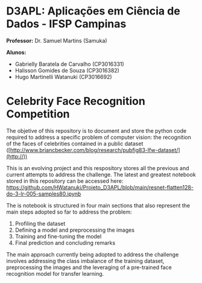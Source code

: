 # **D3APL: Aplicações em Ciência de Dados - IFSP Campinas**

**Professor:** Dr. Samuel Martins (Samuka)

**Alunos:**

* Gabrielly Baratela de Carvalho (CP3016331)
* Halisson Gomides de Souza (CP3016382)
* Hugo Martinelli Watanuki (CP3016692)


# **Celebrity Face Recognition Competition**

The objetive of this repository is to document and store the python code required to address a specific problem of computer vision: the recognition of the faces of celebrities contained in a public dataset ([http://www.briancbecker.com/blog/research/pubfig83-lfw-dataset/](http://))

This is an evolving project and this respository stores all the previous and current attempts to address the challenge. The latest and greatest notebook stored in this repository can be accessed here: https://github.com/HWatanuki/Projeto_D3APL/blob/main/resnet-flatten128-do-3-lr-005-samples80.ipynb

The is notebook is structured in four main sections that also represent the main steps adopted so far to address the problem:
1. Profiling the dataset
1. Defining a model and preprocessing the images
1. Training and fine-tuning the model
1. Final prediction and concluding remarks

The main approach currently being adopted to address the challenge involves addressing the class imbalance of the training dataset, preprocessing the images and the leveraging of a pre-trained face recognition model for transfer learning.
